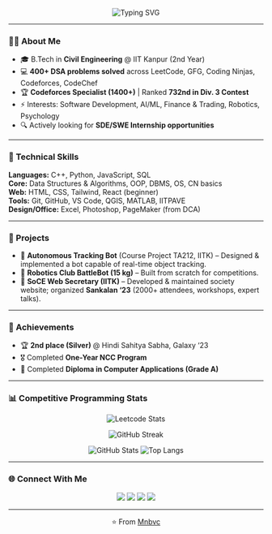 <!-- Banner -->
<p align="center">
  <img src="https://readme-typing-svg.herokuapp.com?font=Fira+Code&size=25&duration=3000&pause=1000&color=1E90FF&center=true&vCenter=true&width=600&lines=Hey%2C+I'm+Mnbvc!;Software+Developer+%7C+Problem+Solver;DSA+Enthusiast+%7C+Web+Developer;Open+to+SDE+Internship+Opportunities" alt="Typing SVG" />
</p>

---

### 👨‍💻 About Me
- 🎓 B.Tech in **Civil Engineering** @ IIT Kanpur (2nd Year)  
- 💻 **400+ DSA problems solved** across LeetCode, GFG, Coding Ninjas, Codeforces, CodeChef  
- 🏆 **Codeforces Specialist (1400+)** | Ranked **732nd in Div. 3 Contest**  
- ⚡ Interests: Software Development, AI/ML, Finance & Trading, Robotics, Psychology  
- 🔍 Actively looking for **SDE/SWE Internship opportunities**

---

### 🚀 Technical Skills
**Languages:** C++, Python, JavaScript, SQL  
**Core:** Data Structures & Algorithms, OOP, DBMS, OS, CN basics  
**Web:** HTML, CSS, Tailwind, React (beginner)  
**Tools:** Git, GitHub, VS Code, QGIS, MATLAB, IITPAVE  
**Design/Office:** Excel, Photoshop, PageMaker (from DCA)

---

### 📂 Projects
- 🔹 **Autonomous Tracking Bot** (Course Project TA212, IITK) – Designed & implemented a bot capable of real-time object tracking.  
- 🔹 **Robotics Club BattleBot (15 kg)** – Built from scratch for competitions.  
- 🔹 **SoCE Web Secretary (IITK)** – Developed & maintained society website; organized **Sankalan ‘23** (2000+ attendees, workshops, expert talks).  

---

### 🏅 Achievements
- 🏆 **2nd place (Silver)** @ Hindi Sahitya Sabha, Galaxy ‘23  
- 🎖 Completed **One-Year NCC Program**  
- 📜 Completed **Diploma in Computer Applications (Grade A)**  

---

### 📊 Competitive Programming Stats
<p align="center">
  <img src="https://leetcard.jacoblin.cool/<your-leetcode-username>?theme=light&font=Source%20Code%20Pro&ext=contest" alt="Leetcode Stats" />
</p>

<p align="center">
  <img src="https://github-readme-streak-stats.herokuapp.com/?user=<your-github-username>&theme=tokyonight" alt="GitHub Streak" />
</p>

<p align="center">
  <img src="https://github-readme-stats.vercel.app/api?username=<your-github-username>&show_icons=true&theme=radical" alt="GitHub Stats" />
  <img src="https://github-readme-stats.vercel.app/api/top-langs/?username=<your-github-username>&layout=compact&theme=radical" alt="Top Langs" />
</p>

---

### 🌐 Connect With Me
<p align="center">
  <a href="https://www.linkedin.com/in/<your-linkedin-username>/"><img src="https://img.shields.io/badge/LinkedIn-0077B5?style=for-the-badge&logo=linkedin&logoColor=white"/></a>
  <a href="mailto:<your-email>"><img src="https://img.shields.io/badge/Email-D14836?style=for-the-badge&logo=gmail&logoColor=white"/></a>
  <a href="https://leetcode.com/<your-leetcode-username>/"><img src="https://img.shields.io/badge/LeetCode-FFA116?style=for-the-badge&logo=leetcode&logoColor=white"/></a>
  <a href="https://codeforces.com/profile/<your-codeforces-username>"><img src="https://img.shields.io/badge/Codeforces-1F8ACB?style=for-the-badge&logo=codeforces&logoColor=white"/></a>
</p>

---

<p align="center">⭐️ From <a href="https://github.com/<your-github-username>">Mnbvc</a></p>
